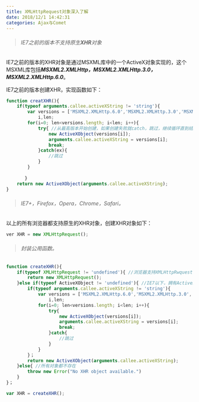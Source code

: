 ```yaml
---
title: XMLHttpRequest对象深入了解
date: 2018/12/1 14:42:31
categories: Ajax与Comet
---
```


> ###### IE7之前的版本不支持原生***XHR***对象

IE7之前的版本的XHR对象是通过MSXML库中的一个ActiveX对象实现的，这个MSXML库包括***MSXML2.XMLHttp，MSXML2.XMLHttp.3.0，MSXML2.XMLHttp.6.0***。

IE7之前的版本创建XHR，实现函数如下：

```javascript
function creatXHR(){
    if(typeof arguments.callee.activeXString != 'string'){
        var versions = ['MSXML2.XMLHttp.6.0','MSXML2.XMLHttp.3.0','MSXML2.XMLHttp'],
            i,len;
        for(i=0; len<versions.length; i<len; i++){
            try{ //从最高版本开始创建，如果创建失败就catch，跳过，继续循环直到结束。
                new ActiveXObject(versions[i]);
                arguments.callee.activeXString = versions[i];
                break;
            }catch(ex){
                //跳过
            }
        }
       
       }
    return new ActiveXObject(arguments.callee.activeXString);
}
```

> ###### IE7+，Firefox，Opera，Chrome，Safari。

以上的所有浏览器都支持原生的XHR对象，创建XHR对象如下：

```javascript
ver XHR = new XMLHttpRequest();
```

> ###### 封装公用函数。

```javascript
function createXHR(){
    if(typeof XMLHttpRequest != 'undefined'){ //浏览器支持XMLHttpRwquest对象
        return new XMLHttpRequest();
    }else if(typeof ActiveXObject != 'undefined'){ //IE7以下，拥有ActiveXObject对象
        if(typeof arguments.callee.activeXString != 'string'){
            var versions = ['MSXML2.XMLHttp.6.0','MSXML2.XMLHttp.3.0','MSXML2.XMLHttp'],
                i,len;
            for(i=0; len<versions.length; i<len; i++){
                try{
                    new ActiveXObject(versions[i]);
                    arguments.callee.activeXString = versions[i];
                    break;
                }catch{
                    //跳过
                }
            }
        }；
        return new ActiveXObject(arguments.callee.activeXString);
    }else{ //所有对象都不存在
        throw new Error("No XHR object available.")
    }
}；

var XHR = createXHR();
```

